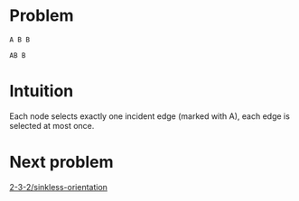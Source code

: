 # Problem

    A B B

    AB B

# Intuition

Each node selects exactly one incident edge (marked with A), each edge is selected at most once.

# Next problem

[2-3-2/sinkless-orientation](../2-3-2/sinkless-orientation.md)
